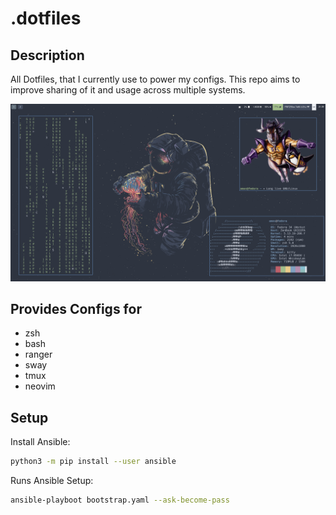 # .dotfiles

## Description
All Dotfiles, that I currently use to power my configs. This repo aims to improve sharing of it and usage across multiple systems.

![ultra rice](./.github/images/screenshot.png)

## Provides Configs for
- zsh
- bash
- ranger
- sway
- tmux
- neovim

## Setup
Install Ansible:
```bash
python3 -m pip install --user ansible
```

Runs Ansible Setup:
```bash
ansible-playboot bootstrap.yaml --ask-become-pass
```
